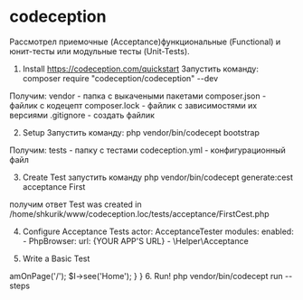 # codeception
Рассмотрел приемочные (Acceptance)функциональные (Functional) и юнит-тесты или модульные тесты (Unit-Tests).

1. Install
https://codeception.com/quickstart
Запустить команду:
composer require "codeception/codeception" --dev

Получим:
vendor - папка с выкачеными пакетами
composer.json - файлик с кодецепт
composer.lock - файлик с зависимостями их версиями
.gitignore - создать файлик

2. Setup
Запустить команду:
php vendor/bin/codecept bootstrap

Получим: 
tests - папку с тестами
codeception.yml - конфигурационный файл

3. Create Test
запустить команду
php vendor/bin/codecept generate:cest acceptance First

получим ответ
Test was created in /home/shkurik/www/codeception.loc/tests/acceptance/FirstCest.php

4. Configure Acceptance Tests
actor: AcceptanceTester
modules:
    enabled:
        - PhpBrowser:
            url: {YOUR APP'S URL}
        - \Helper\Acceptance
        

5. Write a Basic Test
<?php
class FirstCest 
{
    public function frontpageWorks(AcceptanceTester $I)
    {
        $I->amOnPage('/');
        $I->see('Home');  
    }
}

6. Run!
php vendor/bin/codecept run --steps
